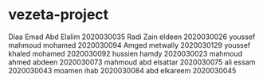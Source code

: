 # vezeta-project
Diaa Emad Abd Elalim  2020030035
Radi Zain eldeen       2020030026
youssef mahmoud mohamed  2020030094
Amged metwally           2020030129
youssef khaled mohamed    2020030092
hussien hamdy             2020030023
mahmoud ahmed abdeen       2020030073
mahmoud abd elsattar        2020030075
ali essam                   2020030043
moamen ihab                  2020030084
abd elkareem                  2020030045

